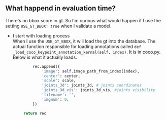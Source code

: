 ## What happend in evaluation time?
There's no bbox score in gt. So I'm curious what would happen if I use the setting `USE_GT_BBOX: true` when I validate a model.
- I start with loading process \
When I use the `USE_GT_BBOX`, it will load the gt into the database. The actual function responsible for loading annotations called
`def _load_coco_keypoint_annotation_kernal(self, index)`. It is in coco.py. Below is what it actually loads.
```python
            rec.append({
                'image': self.image_path_from_index(index),
                'center': center,
                'scale': scale,
                'joints_3d': joints_3d, # joints coordinates
                'joints_3d_vis': joints_3d_vis, #joints visibility
                'filename': '',
                'imgnum': 0,
            })

        return rec
```
